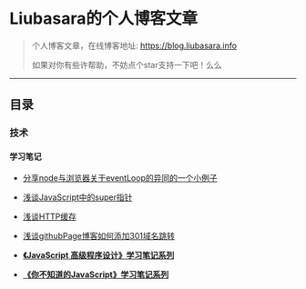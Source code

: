# Liubasara的个人博客文章

> 个人博客文章，在线博客地址: https://blog.liubasara.info
>
> 如果对你有些许帮助，不妨点个star支持一下吧！么么

---

## 目录

### 技术

#### 学习笔记

- [分享node与浏览器关于eventLoop的异同的一个小例子](./技术/分享node与浏览器关于eventLoop的异同的一个小例子.md)

- [浅谈JavaScript中的super指针](./技术/浅谈JavaScript中的super指针.md)

- [浅谈HTTP缓存](./技术/浅谈HTTP缓存.md)

- [浅谈githubPage博客如何添加301域名跳转](./技术/怎么给自己的githubPage博客添加301域名跳转分享.md)

- **[《JavaScript 高级程序设计》学习笔记系列](./技术/学习笔记/JavaScript高级程序设计/article)**

- **[《你不知道的JavaScript》学习笔记系列](./技术/学习笔记/你不知道的JavaScript)**

